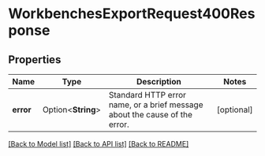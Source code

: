 # WorkbenchesExportRequest400Response

## Properties

Name | Type | Description | Notes
------------ | ------------- | ------------- | -------------
**error** | Option<**String**> | Standard HTTP error name, or a brief message about the cause of the error. | [optional]

[[Back to Model list]](../README.md#documentation-for-models) [[Back to API list]](../README.md#documentation-for-api-endpoints) [[Back to README]](../README.md)


